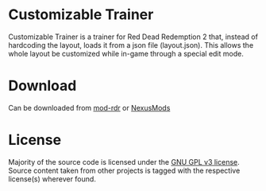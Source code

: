 # Customizable Trainer
Customizable Trainer is a trainer for Red Dead Redemption 2 that, instead of hardcoding the layout, loads it from a json file (layout.json).  This allows the whole layout be customized while in-game through a special edit mode.

# Download
Can be downloaded from [mod-rdr](https://www.mod-rdr.com/downloads/rdr2/mods/21-customizable-trainer/) or [NexusMods](https://www.nexusmods.com/reddeadredemption2/mods/126)

# License
Majority of the source code is licensed under the [GNU GPL v3 license](https://github.com/gudmunduro/CTrainer/blob/master/LICENSE.txt). Source content taken from other projects is tagged with the respective license(s) wherever found.
